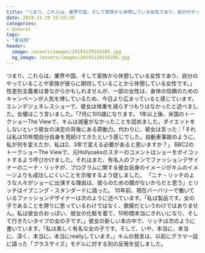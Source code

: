 ```yaml
---
title: "つまり、これらは、業界や国、そして家族から休憩している女性であり、自分のやっていることや家族が彼らに期待していることから休憩している女性です。"
date: 2019-11-29 15:55:29
categories:
- General
tags:
- "美容院"
header:
  image: /assets/images/20191129155205.jpg
  og_image: /assets/images/20191129155205.jpg
---
```


つまり、これらは、業界や国、そして家族から休憩している女性であり、自分のやっていることや家族が彼らに期待していることから休憩している女性です。」性差別主義者は昔ながらかもしれませんが、一部の女性は、身体の信頼のためのキャンペーンが人気を博しているため、今日より広まっていると感じています。エレンデジェネレスショーで、彼女は体重を減らすつもりはなかったと述べました。女優はこう言いました。「7月に100歳になります。 1年以上後、米国のトークショーThe Viewで、キムは減量がなかったことを認めました。ダイエットをしないという彼女の決定の背後にある原動力。代わりに、彼女は言った：「それは私は10年間自分自身を見続けてきたという感じでした。自動車事故のように、私が何を変えたか、私は2、3年で変える必要があると思いますか？」 BBC2のトークショーThe Viewで、元Hollyoaksのスターのコメントはショーをボイコットするよう呼びかけました。それはまた、有名人のファンでファッションデザイナーのニーナ・リッチが、プログラムに関する彼女自身のイメージがキムのイメージよりも成功しにくいことを示唆するよう促しました。 「ニナ・リッチのような人々がショーに出演する理由は、彼らのための鏡がないからだと思う」とリッチはイブニング・スタンダードに語った。 10年前、現在バーバリーで働いているファッションデザイナーは次のように述べています。「私は製品です。女の子であることを誇りに思っているわけではなく、歌姫だというわけではありません。私は彼女のおっぱい、彼女の化粧を着て、10秒間本当にきれいになり、そして行きたいタイプの女の子です。」彼女の新しい本の中で、リッチは次のように書いています。「私は美しく有名な女の子です。そして、いや、本当に、本当に、深く、本当に、本当にreallyしています。」キムの発言は、以前にグラマー誌に語った「プラスサイズ」モデルに対する別の反発を促しました。
